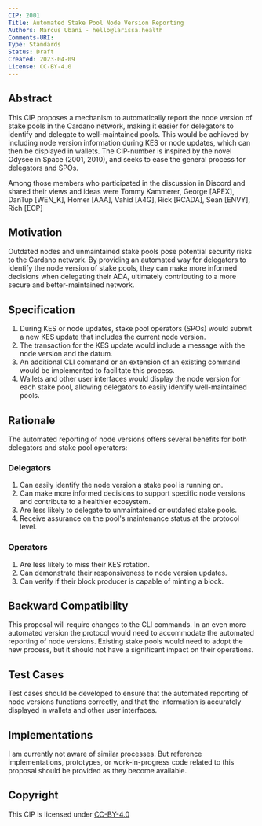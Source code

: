 ```yaml
---
CIP: 2001
Title: Automated Stake Pool Node Version Reporting
Authors: Marcus Ubani - hello@larissa.health
Comments-URI: 
Type: Standards
Status: Draft
Created: 2023-04-09
License: CC-BY-4.0
---
```


## Abstract

This CIP proposes a mechanism to automatically report the node version of stake pools in the Cardano network, 
making it easier for delegators to identify and delegate to well-maintained pools. 
This would be achieved by including node version information during KES or node updates, which can then be displayed in wallets.
The CIP-number is inspired by the novel Odysee in Space (2001, 2010), and seeks to ease the general process for delegators and SPOs. 

Among those members who participated in the discussion in Discord and shared their views and ideas were 
Tommy Kammerer, George [APEX], DanTup [WEN_K],  Homer [AAA], Vahid [A4G], Rick [RCADA], Sean [ENVY], Rich [ECP]


## Motivation

Outdated nodes and unmaintained stake pools pose potential security risks to the Cardano network. 
By providing an automated way for delegators to identify the node version of stake pools, 
they can make more informed decisions when delegating their ADA, 
ultimately contributing to a more secure and better-maintained network.

## Specification

1. During KES or node updates, stake pool operators (SPOs) would submit a new KES update that includes the current node version.
2. The transaction for the KES update would include a message with the node version and the datum.
3. An additional CLI command or an extension of an existing command would be implemented to facilitate this process.
4. Wallets and other user interfaces would display the node version for each stake pool, allowing delegators to easily identify well-maintained pools.

## Rationale

The automated reporting of node versions offers several benefits for both delegators and stake pool operators:

### Delegators
1. Can easily identify the node version a stake pool is running on.
2. Can make more informed decisions to support specific node versions and contribute to a healthier ecosystem.
3. Are less likely to delegate to unmaintained or outdated stake pools.
4. Receive assurance on the pool's maintenance status at the protocol level.

### Operators
1. Are less likely to miss their KES rotation.
2. Can demonstrate their responsiveness to node version updates.
3. Can verify if their block producer is capable of minting a block.

## Backward Compatibility

This proposal will require changes to the CLI commands.
In an even more automated version the protocol would need to accommodate the automated reporting of node versions. 
Existing stake pools would need to adopt the new process, but it should not have a significant impact on their operations.

## Test Cases

Test cases should be developed to ensure that the automated reporting of node versions functions correctly, 
and that the information is accurately displayed in wallets and other user interfaces.

## Implementations

I am currently not aware of similar processes.
But reference implementations, prototypes, or work-in-progress code related to this proposal should be provided as they become available.

## Copyright

This CIP is licensed under [CC-BY-4.0](https://creativecommons.org/licenses/by/4.0/legalcode)
